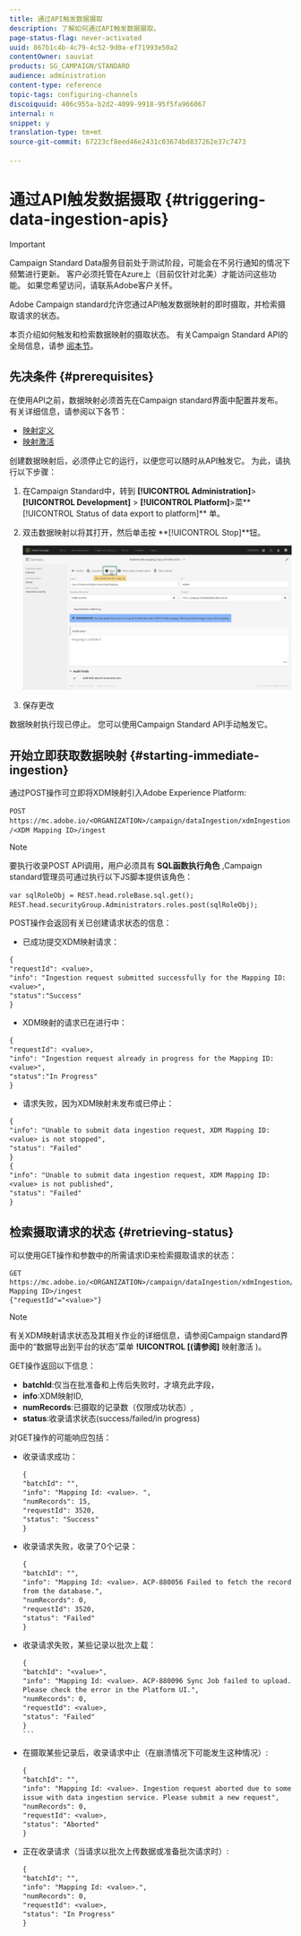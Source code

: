 ```yaml
---
title: 通过API触发数据摄取
description: 了解如何通过API触发数据摄取。
page-status-flag: never-activated
uuid: 867b1c4b-4c79-4c52-9d0a-ef71993e50a2
contentOwner: sauviat
products: SG_CAMPAIGN/STANDARD
audience: administration
content-type: reference
topic-tags: configuring-channels
discoiquuid: 406c955a-b2d2-4099-9918-95f5fa966067
internal: n
snippet: y
translation-type: tm+mt
source-git-commit: 67223cf8eed46e2431c03674bd837262e37c7473

---
```



# 通过API触发数据摄取 {#triggering-data-ingestion-apis}

>[!IMPORTANT]
>
>Campaign Standard Data服务目前处于测试阶段，可能会在不另行通知的情况下频繁进行更新。 客户必须托管在Azure上（目前仅针对北美）才能访问这些功能。 如果您希望访问，请联系Adobe客户关怀。

Adobe Campaign standard允许您通过API触发数据映射的即时摄取，并检索摄取请求的状态。

本页介绍如何触发和检索数据映射的摄取状态。 有关Campaign Standard API的全局信息，请参 [阅本节](../../api/using/about-campaign-standard-apis.md)。

## 先决条件 {#prerequisites}

在使用API之前，数据映射必须首先在Campaign standard界面中配置并发布。 有关详细信息，请参阅以下各节：

* [映射定义](../../administration/using/aep-mapping-definition.md)
* [映射激活](../../administration/using/aep-mapping-activation.md)

创建数据映射后，必须停止它的运行，以便您可以随时从API触发它。 为此，请执行以下步骤：

1. 在Campaign Standard中，转到 **[!UICONTROL Administration]**>**[!UICONTROL Development]** > **[!UICONTROL Platform]**>菜**[!UICONTROL Status of data export to platform]** 单。

1. 双击数据映射以将其打开，然后单击按 **[!UICONTROL Stop]**钮。

   ![](assets/aep_datamapping_stop.png)

1. 保存更改

数据映射执行现已停止。 您可以使用Campaign Standard API手动触发它。

## 开始立即获取数据映射 {#starting-immediate-ingestion}

通过POST操作可立即将XDM映射引入Adobe Experience Platform:

`POST https://mc.adobe.io/<ORGANIZATION>/campaign/dataIngestion/xdmIngestion/<XDM Mapping ID>/ingest`

>[!NOTE]
>
>要执行收录POST API调用，用户必须具有 **SQL函数执行角色** ,Campaign standard管理员可通过执行以下JS脚本提供该角色：
>
>`var sqlRoleObj = REST.head.roleBase.sql.get();
REST.head.securityGroup.Administrators.roles.post(sqlRoleObj);`

POST操作会返回有关已创建请求状态的信息：

* 已成功提交XDM映射请求：

```
{
"requestId": <value>,
"info": "Ingestion request submitted successfully for the Mapping ID: <value>",
"status":"Success"
}
```

* XDM映射的请求已在进行中：

```
{
"requestId": <value>,
"info": "Ingestion request already in progress for the Mapping ID: <value>",
"status":"In Progress"
}
```

* 请求失败，因为XDM映射未发布或已停止：

```
{
"info": "Unable to submit data ingestion request, XDM Mapping ID: <value> is not stopped",
"status": "Failed"
}
{
"info": "Unable to submit data ingestion request, XDM Mapping ID: <value> is not published",
"status": "Failed"
}
```

## 检索摄取请求的状态 {#retrieving-status}

可以使用GET操作和参数中的所需请求ID来检索摄取请求的状态：

```
GET https://mc.adobe.io/<ORGANIZATION>/campaign/dataIngestion/xdmIngestion/<XDM Mapping ID>/ingest
{"requestId"="<value>"}
```

>[!NOTE]
有关XDM映射请求状态及其相关作业的详细信息，请参阅Campaign standard界面中的“数据导出到平台的状态”菜单 **!UICONTROL [(请参阅]** 映射激活 [](../../administration/using/aep-mapping-activation.md))。

GET操作返回以下信息：

* **batchId**:仅当在批准备和上传后失败时，才填充此字段，
* **info**:XDM映射ID,
* **numRecords**:已摄取的记录数（仅限成功状态）,
* **status**:收录请求状态(success/failed/in progress)

对GET操作的可能响应包括：

* 收录请求成功：

   ```
   {
   "batchId": "",
   "info": "Mapping Id: <value>. ",
   "numRecords": 15,
   "requestId": 3520,
   "status": "Success"
   }
   ````

* 收录请求失败，收录了0个记录：

   ```
   {
   "batchId": "",
   "info": "Mapping Id: <value>. ACP-880056 Failed to fetch the record from the database.",
   "numRecords": 0,
   "requestId": 3520,
   "status": "Failed"
   }
   ```

* 收录请求失败，某些记录以批次上载：

   ````
   {
   "batchId": "<value>",
   "info": "Mapping Id: <value>. ACP-880096 Sync Job failed to upload. Please check the error in the Platform UI.",
   "numRecords": 0,
   "requestId": <value>,
   "status": "Failed"
   }
   ```
   
* 在摄取某些记录后，收录请求中止（在崩溃情况下可能发生这种情况）:

   ```
   {
   "batchId": "",
   "info": "Mapping Id: <value>. Ingestion request aborted due to some issue with data ingestion service. Please submit a new request",
   "numRecords": 0,
   "requestId": <value>,
   "status": "Aborted"
   }
   ```

* 正在收录请求（当请求以批次上传数据或准备批次请求时）:

   ```
   {
   "batchId": "",
   "info": "Mapping Id: <value>.",
   "numRecords": 0,
   "requestId": <value>,
   "status": "In Progress"
   }
   ```

